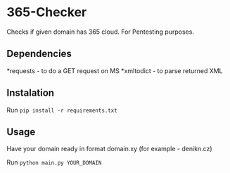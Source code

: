 # 365-Checker
Checks if given domain has 365 cloud. For Pentesting purposes. 

## Dependencies

*requests - to do a GET request on MS
*xmltodict - to parse returned XML

## Instalation

Run `pip install -r requirements.txt`

## Usage

Have your domain ready in format domain.xy (for example - denikn.cz)

Run `python main.py YOUR_DOMAIN`

